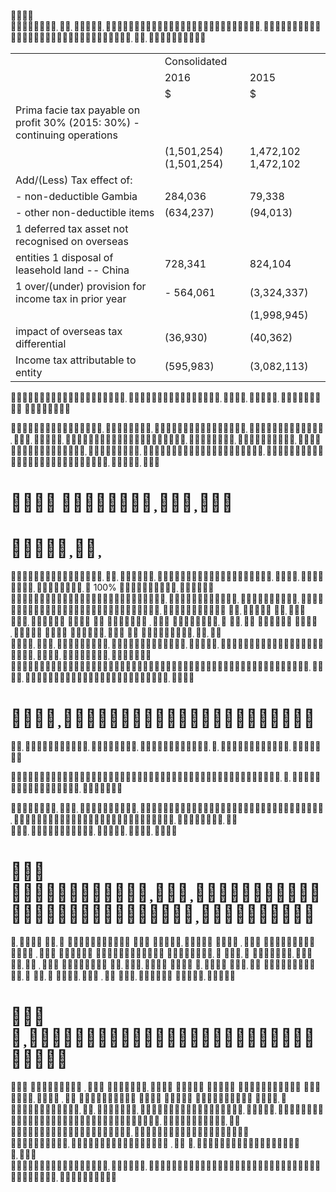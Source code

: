    

<table><tr><td></td><td colspan="2">Consolidated</td></tr><tr><td></td><td>2016</td><td>2015</td></tr><tr><td></td><td>$</td><td>$</td></tr><tr><td>Prima facie tax payable on profit 30% (2015: 30%) - continuing operations</td><td></td><td></td></tr><tr><td></td><td>(1,501,254) (1,501,254)</td><td>1,472,102 1,472,102</td></tr><tr><td>Add/(Less) Tax effect of:</td><td></td><td></td></tr><tr><td>- non-deductible Gambia</td><td>284,036</td><td>79,338</td></tr><tr><td>- other non-deductible items</td><td>(634,237)</td><td>(94,013)</td></tr><tr><td>1 deferred tax asset not recognised on overseas</td><td></td><td></td></tr><tr><td>entities 1 disposal of leasehold land -- China</td><td>728,341</td><td>824,104</td></tr><tr><td>1 over/(under) provision for income tax in prior year</td><td>- 564,061</td><td>(3,324,337)</td></tr><tr><td></td><td></td><td>(1,998,945)</td></tr><tr><td>impact of overseas tax differential</td><td>(36,930)</td><td>(40,362)</td></tr><tr><td>Income tax attributable to entity</td><td>(595,983)</td><td>(3,082,113)</td></tr></table>

 



#  

# 

 $100 \%$                    

# 





 

#  

                            

#  

                     